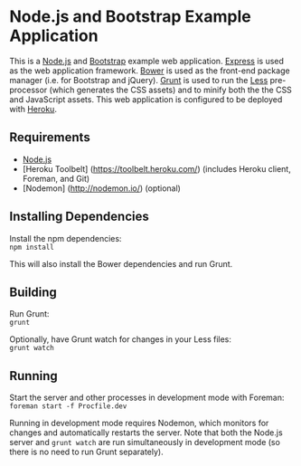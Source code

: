 Node.js and Bootstrap Example Application
=========================================

This is a [Node.js](http://nodejs.org/) and [Bootstrap](http://getbootstrap.com/) example web application. [Express](http://expressjs.com/) is used as the web application framework. [Bower](http://bower.io/) is used as the front-end package manager (i.e. for Bootstrap and jQuery). [Grunt](http://gruntjs.com/) is used to run the [Less](http://lesscss.org/) pre-processor (which generates the CSS assets) and to minify both the the CSS and JavaScript assets. This web application is configured to be deployed with [Heroku](https://www.heroku.com/).

Requirements
------------

* [Node.js](http://nodejs.org/)
* [Heroku Toolbelt] (https://toolbelt.heroku.com/) (includes Heroku client, Foreman, and Git)
* [Nodemon] (http://nodemon.io/) (optional)


Installing Dependencies
-----------------------

Install the npm dependencies:  
`npm install`

This will also install the Bower dependencies and run Grunt.

Building
--------

Run Grunt:  
`grunt`

Optionally, have Grunt watch for changes in your Less files:  
`grunt watch`

Running
-------

Start the server and other processes in development mode with Foreman:  
`foreman start -f Procfile.dev`

Running in development mode requires Nodemon, which monitors for changes and automatically restarts the server. Note that both the Node.js server and `grunt watch` are run simultaneously in development mode (so there is no need to run Grunt separately).

